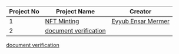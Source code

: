 | Project No      | Project Name | Creator |
| ----------- | ----------- | ----------- |
| 1     | [NFT Minting](https://google.com)     | [Eyyub Ensar Mermer](https://github.com/eyyubmermer)  |
| 2   | [document verification](https://google.com)        |

[document verification](https://google.com)
